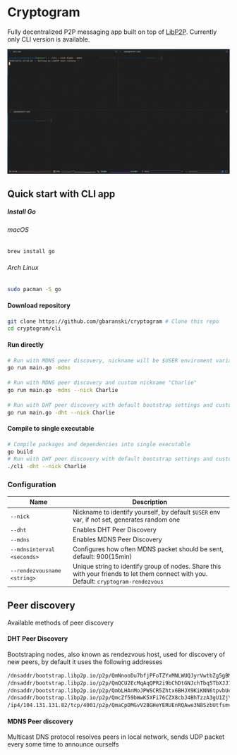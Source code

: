 # Cryptogram
Fully decentralized P2P messaging app built on top of [LibP2P](https://libp2p.io/). Currently only CLI version is available.

![CLI Showcase](docs/cli-showcase-1.gif)

## Quick start with CLI app
##### Install Go
###### macOS
```bash
brew install go
```
###### Arch Linux
```bash
sudo pacman -S go
```

#### Download repository

```bash
git clone https://github.com/gbaranski/cryptogram # Clone this repo
cd cryptogram/cli
```

#### Run directly
```bash
# Run with MDNS peer discovery, nickname will be $USER enviroment variable
go run main.go -mdns

# Run with MDNS peer discovery and custom nickname "Charlie"
go run main.go -mdns --nick Charlie 

# Run with DHT peer discovery with default bootstrap settings and custom nickname "Charlie"
go run main.go -dht --nick Charlie 
```

#### Compile to single executable
```bash
# Compile packages and dependencies into single executable
go build
# Run with DHT peer discovery with default bootstrap settings and custom nickname "Charlie"
./cli -dht --nick Charlie
```

### Configuration
| Name                        | Description                                                                                                                           |
| --------------------------- | ------------------------------------------------------------------------------------------------------------------------------------- |
| `--nick`                    | Nickname to identify yourself, by default `$USER` env var, if not set, generates random one                                           |
| `--dht`                     | Enables DHT Peer Discovery                                                                                                            |
| `--mdns`                    | Enables MDNS Peer Discovery                                                                                                           |
| `--mdnsinterval <seconds>`  | Configures how often MDNS packet should be sent, default: 900(15min)                                                                  |
| `--rendezvousname <string>` | Unique string to identify group of nodes. Share this with your friends to let them connect with you. Default: `cryptogram-rendezvous` |


## Peer discovery

Available methods of peer discovery

#### DHT Peer Discovery 
Bootstraping nodes, also known as rendezvous host, used for discovery of new peers, by default it uses the following addresses
```bash
/dnsaddr/bootstrap.libp2p.io/p2p/QmNnooDu7bfjPFoTZYxMNLWUQJyrVwtbZg5gBMjTezGAJN
/dnsaddr/bootstrap.libp2p.io/p2p/QmQCU2EcMqAqQPR2i9bChDtGNJchTbq5TbXJJ16u19uLTa
/dnsaddr/bootstrap.libp2p.io/p2p/QmbLHAnMoJPWSCR5Zhtx6BHJX9KiKNN6tpvbUcqanj75Nb
/dnsaddr/bootstrap.libp2p.io/p2p/QmcZf59bWwK5XFi76CZX8cbJ4BhTzzA3gU1ZjYZcYW3dwt
/ip4/104.131.131.82/tcp/4001/p2p/QmaCpDMGvV2BGHeYERUEnRQAwe3N8SzbUtfsmvsqQLuvuJ # mars.i.ipfs.io
```

#### MDNS Peer discovery
Multicast DNS protocol resolves peers in local network, sends UDP packet every some time to announce ourselfs